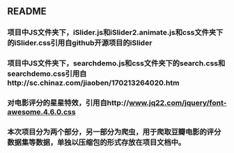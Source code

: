## README


### 项目中JS文件夹下，iSlider.js和iSlider2.animate.js和css文件夹下的iSlider.css引用自github开源项目的iSlider
### 项目中JS文件夹下，searchdemo.js和css文件夹下的search.css和searchdemo.css引用自http://sc.chinaz.com/jiaoben/170213264020.htm
### 对电影评分的星星特效，引用自http://www.jq22.com/jquery/font-awesome.4.6.0.css



### 本次项目分为两个部分，另一部分为爬虫，用于爬取豆瓣电影的评分数据集等数据，单独以压缩包的形式存放在项目文档中。

